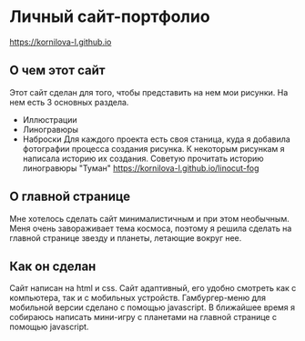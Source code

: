 # Личный сайт-портфолио
https://kornilova-l.github.io

## О чем этот сайт
Этот сайт сделан для того, чтобы представить на нем мои рисунки.
На нем есть 3 основных раздела.
* Иллюстрации
* Линогравюры
* Наброски
Для каждого проекта есть своя станица, куда я добавила фотографии процесса создания рисунка. К некоторым рисункам я написала историю их создания. Советую прочитать историю линогравюры "Туман" https://kornilova-l.github.io/linocut-fog

## О главной странице
Мне хотелось сделать сайт минималистичным и при этом необычным. Меня очень завораживает тема космоса, поэтому я решила сделать на главной странице звезду и планеты, летающие вокруг нее.

## Как он сделан
Сайт написан на html и css.
Сайт адаптивный, его удобно смотреть как с компьютера, так и с мобильных устройств.
Гамбургер-меню для мобильной версии сделано с помощью javascript.
В ближайшее время я собираюсь написать мини-игру с планетами на главной странице с помощью javascript. 
